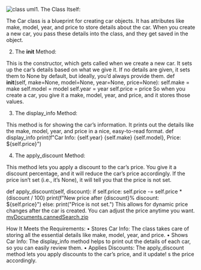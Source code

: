 ![class uml](https://github.com/user-attachments/assets/501db588-c448-47fa-af8d-0b53c9221976)1. The Class Itself:

The Car class is a blueprint for creating car objects. It has attributes like make, model, year, and price to store details about the car. When you create a new car, you pass these details into the class, and they get saved in the object.

2. The __init__ Method:

This is the constructor, which gets called when we create a new car. It sets up the car’s details based on what we give it. If no details are given, it sets them to None by default, but ideally, you’d always provide them.
    def __init__(self, make=None, model=None, year=None, price=None):
        self.make = make
        self.model = model
        self.year = year
        self.price = price
So when you create a car, you give it a make, model, year, and price, and it stores those values.

3. The display_info Method:

This method is for showing the car’s information. It prints out the details like the make, model, year, and price in a nice, easy-to-read format.
   def display_info
       print(f"Car Info: {self.year} {self.make} {self.model}, Price: ${self.price}")

4. The apply_discount Method:

This method lets you apply a discount to the car’s price. You give it a discount percentage, and it will reduce the car’s price accordingly. If the price isn’t set (i.e., it’s None), it will tell you that the price is not set.

def apply_discount(self, discount):
    if self.price:
        self.price -= self.price * (discount / 100)
        print(f"New price after {discount}% discount: ${self.price}")
    else:
        print("Price is not set.")
This allows for dynamic price changes after the car is created. You can adjust the price anytime you want.
[myDocuments.cannedSearch.zip](https://github.com/user-attachments/files/18633353/myDocuments.cannedSearch.zip)

How It Meets the Requirements:
	•	Stores Car Info: The class takes care of storing all the essential details like make, model, year, and price.
	•	Shows Car Info: The display_info method helps to print out the details of each car, so you can easily review them.
	•	Applies Discounts: The apply_discount method lets you apply discounts to the car’s price, and it update!
s the price accordingly.
